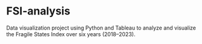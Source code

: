 # FSI-analysis
Data visualization project using Python and Tableau to analyze and visualize the Fragile States Index over six years (2018–2023).
